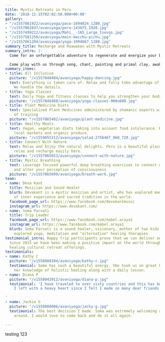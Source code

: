 ```yaml
---
title: Mystic Retreats in Peru
date: '2018-11-15T02:02:50.000+00:00'
gallery:
- "/v1557861922/avaniyoga/paco-1694024_1280.jpg"
- "/v1557862037/avaniyoga/peru-143875_1920.jpg"
- "/v1557499212/avaniyoga/Mahi__-165_Large_tsevqs.jpg"
- "/v1557581250/avaniyoga/main-macchu-pichu.jpg"
- "/v1557861204/avaniyoga/yoga-1994667_1280.jpg"
summary_title: Recharge and Reawaken with Mystic Retreats
summary_intro: |-
  Come for an unforgettable adventure to regenerate and energize your body, mind, and soul. Sacred Rituals in powerful ancient temples, Deep emotional and psychic cleansing through breath-work journeys; shamanic wisdom and meditations from Peru, Mexico, Hawaii; Egyptian Alchemy to transform and awaken consciousness; Yoga to open and strengthen the body: It is a multi-dimensional renewal of body, psyche, and spirit.

  Come play with us through song, chant, painting and primal clay, awakening and liberating the child within. Enter into the magic world of Dream-time through Sacred Plants and Spirit Journeys. 7 days 6 and nights in the magic lands of Peru, Brazil, and Chile. All meals, accommodations, and ground transport included.
summary_items:
- title: All Inclusive
  picture: "/v1557848404/avaniyoga/happy-dancing.jpg"
  text: Everything is taken care of. Relax and fully take advantage of your time.
    We handle the details.
- title: Yoga Classes
  text: Daily Yoga and fitness classes to help you strengthen your body and mind.
  picture: "/v1557848468/avaniyoga/yoga-classes-900x600.jpg"
- title: Plant Medicine Diets
  text: Specialized Plant Medicines administered by shamanic experts with generations
    of training
  picture: "/v1557865482/avaniyoga/plant-medicine.jpg"
- title: Healthy Meals
  text: Vegan, vegetarian diets taking into account food intolerance. Buying from
    local markets and organic produce.
  picture: "/v1559655312/avaniyoga/salad-2756467_960_720.jpg"
- title: Connect With Nature
  text: Relax and Enjoy the natural delights. Peru is a beautiful place and you can
    relax and recharge easily here.
  picture: "/v1557865653/avaniyoga/connect-with-nature.jpg"
- title: Mystic Breathing
  text: Leverage focused powerful deep breathing exercises to connect with your spirit
    and alter your perception of consciousness
  picture: "/v1557865699/avaniyoga/breath-work.jpg"
team:
- name: Deva Kant
  title: Musician and Sound Healer
  blurb: Devakant is a mystic musician and artist, who has explored many pathways
    of inner experience and sacred tradition in the world.
  facebook_page_url: https://www.facebook.com/devakantmusic
  instagram_url: https://www.devakant.com/
- name: Soma Parvati
  title: Trip Leader
  facebook_page_url: https://www.facebook.com/mabel.araya1
  instagram_url: https://www.facebook.com/mabel.araya1
  blurb: Soma Parvati is a sound healer, visionary, mother of two kids who has deeply
    explored yoga, meditation and "alternative" healing therapies
testimonial_intro: Happy trip participants prove that we can deliver on our promises.
  Since 2015 we have been making a positive impact on the world through our various
  healing cultural retreat offerings.
testimonials:
- name: Kathy C
  picture: "/v1558088104/avaniyoga/kathy-c.jpg"
  testimonial: Soma has such a beautiful energy. She took us on great hikes, shared
    her knowledge of holistic healing along with a daily lesson.
- name: Diana P
  picture: "/v1558043912/avaniyoga/diana-p.jpg"
  testimonial: 'I have traveled to over sixty countries and this has been the best.
    I left with a heavy heart since I felt I made so many dear friends.

'
- name: Jackie G
  picture: "/v1558088006/avaniyoga/jacky-g.jpg"
  testimonial: The best decision I made. Soma was extremely welcoming and fun to be
    around. I would love to come back and do it all again.

---
```

testing 123